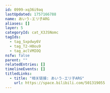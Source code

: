 ```yaml
---
id: 0999-xq36i9aq
lastUpdated: 1757166788
name: あいう-エリ子ARG
aliases: []
layer: 5
categoryId: cat_X3JSNomc
tagIds:
  - tag_Sxpdwy6V
  - tag_T2-H0ou9
  - tag_aclVMIOQ
nsfw: false
parent: ""
relatedEntries: []
timelineEvents: []
titledLinks:
  - title: "相关链接: あいう-エリ子ARG"
    url: https://space.bilibili.com/501319055
---
```



